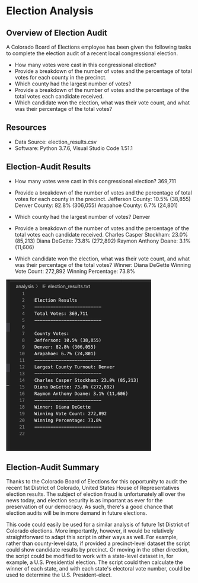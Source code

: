 # Election Analysis 

## Overview of Election Audit
A Colorado Board of Elections employee has been given the following tasks to complete the election audit of a recent local congressional election.

* How many votes were cast in this congressional election?
* Provide a breakdown of the number of votes and the percentage of total votes for each county in the precinct.
* Which county had the largest number of votes?
* Provide a breakdown of the number of votes and the percentage of the total votes each candidate received.
* Which candidate won the election, what was their vote count, and what was their percentage of the total votes?

## Resources
* Data Source: election_results.csv
* Software: Python 3.7.6, Visual Studio Code 1.51.1

## Election-Audit Results
* How many votes were cast in this congressional election?
369,711

* Provide a breakdown of the number of votes and the percentage of total votes for each county in the precinct.
Jefferson County: 10.5% (38,855)
Denver County: 82.8% (306,055)
Arapahoe County: 6.7% (24,801)

* Which county had the largest number of votes?
Denver

* Provide a breakdown of the number of votes and the percentage of the total votes each candidate received.
Charles Casper Stockham: 23.0% (85,213)
Diana DeGette: 73.8% (272,892)
Raymon Anthony Doane: 3.1% (11,606)

* Which candidate won the election, what was their vote count, and what was their percentage of the total votes?
Winner: Diana DeGette
Winning Vote Count: 272,892
Winning Percentage: 73.8%

![Screenshot of text file](https://github.com/flowersmichael/election-analysis/blob/main/Resources/Screen%20Shot%202020-12-06%20at%209.36.21%20PM.png)


## Election-Audit Summary
Thanks to the Colorado Board of Elections for this opportunity to audit the recent 1st District of Colorado, United States House of Representatives election results. The subject of election fraud is unfortunately all over the news today, and election security is as important as ever for the preservation of our democracy. As such, there's a good chance that election audits will be in more demand in future elections.

This code could easily be used for a similar analysis of future 1st District of Colorado elections. More importantly, however, it would be relatively straightforward to adapt this script in other ways as well. For example, rather than county-level data, if provided a precinct-level dataset the script could show candidate results by precinct. Or moving in the other direction, the script could be modified to work with a state-level dataset in, for example, a U.S. Presidential election. The script could then calculate the winner of each state, and with each state's electoral vote number, could be used to determine the U.S. President-elect.
